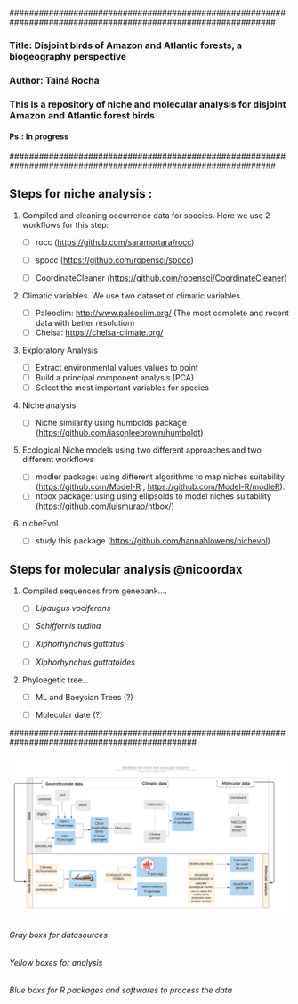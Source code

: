 ##############################################################################################################
### Title: Disjoint birds of Amazon and Atlantic forests, a biogeography perspective
### Author: Tainá Rocha
### This is a repository of niche and molecular analysis for disjoint Amazon and Atlantic forest birds
#### Ps.: In progress
##############################################################################################################

										
## Steps for niche analysis :

1. Compiled and cleaning occurrence data for species. Here we use 2 workflows for this step:

    - [ ] rocc (https://github.com/saramortara/rocc)
  
    - [ ] spocc (https://github.com/ropensci/spocc)
    
    - [ ] CoordinateCleaner (https://github.com/ropensci/CoordinateCleaner)
    
2. Climatic variables. We use two dataset of climatic variables.
 
    - [ ] Paleoclim: http://www.paleoclim.org/ (The most complete and recent data with better resolution)
    - [ ] Chelsa: https://chelsa-climate.org/ 
    
3. Exploratory Analysis 

    - [ ]  Extract environmental values values to point 
    - [ ]  Build a principal component analysis (PCA)
    - [ ]  Select the most important variables for species
      
4. Niche analysis 

    - [ ]  Niche similarity using humbolds package (https://github.com/jasonleebrown/humboldt)
      
5. Ecological Niche models using two different approaches and two different workflows

    - [ ] modler package: using different algorithms to map niches suitability  (https://github.com/Model-R , https://github.com/Model-R/modleR).      
    - [ ] ntbox package: using using ellipsoids to model niches suitability (https://github.com/luismurao/ntbox/)
      
 6. nicheEvol
 
    - [ ] study this package (https://github.com/hannahlowens/nichevol)
      
## Steps for molecular analysis  @nicoordax

1. Compiled sequences from genebank....

    - [ ] *Lipaugus vociferans*
    - [ ] *Schiffornis tudina*
    - [ ] *Xiphorhynchus guttatus*
    - [ ] *Xiphorhynchus guttatoides* 
     

2. Phyloegetic tree... 

    - [ ] ML and Baeysian Trees (?)
    - [ ] Molecular date (?)
    
    
     
##############################################################################################


![](docs/workflow.png)



###### Gray boxs for datasources
###### Yellow boxes for analysis
###### Blue boxs for R packages and softwares to process the data


